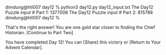 dimdung@htl007 day12 % python3 day12.py day12_input.txt 
The Day12 Puzzle input # Part 1: 1377008
The Day12 Puzzle input # Part 2: 815788
dimdung@htl007 day12 % 

That's the right answer! You are one gold star closer to finding the Chief Historian. [Continue to Part Two]

You have completed Day 12! You can [Share] this victory or [Return to Your Advent Calendar].
